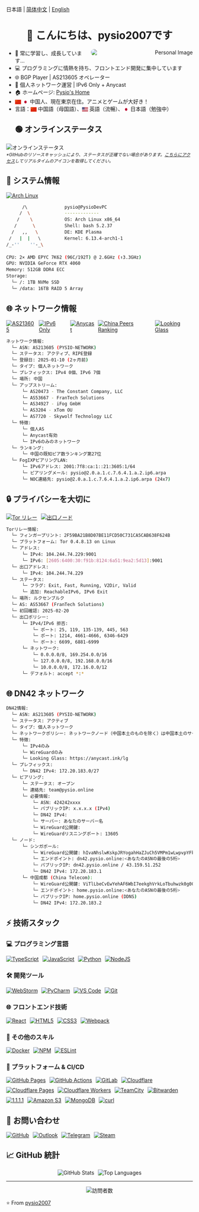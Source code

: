 日本語 | [简体中文](README_ZH_CN.md) | [English](README.md)

<div align="center">
  <h1>👋 こんにちは、pysio2007です</h1>
</div>

<picture align="right">
  <source media="(prefers-color-scheme: dark)" srcset="https://images-persona.pysio.online/img_4339.webp">
  <source media="(prefers-color-scheme: light)" srcset="https://images-persona.pysio.online/img_1161.webp">
  <img align="right" src="https://images-persona.pysio.online/img_1161.webp" alt="Personal Image" width="275" style="border-radius: 8px; margin-left: 20px;"/>
</picture>

- 🌱 常に学習し、成長しています...
- 💻 プログラミングに情熱を持ち、フロントエンド開発に集中しています
- 🌐 BGP Player | AS213605 オペレーター
- 🔗 個人ネットワーク運営 | IPv6 Only + Anycast
- 🏠 ホームページ: [Pysio's Home](https://www.pysio.online)
- <img src="https://raw.githubusercontent.com/hampusborgos/country-flags/main/svg/cn.svg" width="16" height="12" alt="CN" style="vertical-align: middle;"> <img src="https://raw.githubusercontent.com/hampusborgos/country-flags/main/svg/jp.svg" width="16" height="12" alt="JP" style="vertical-align: middle;"> 中国人、現在東京在住。アニメとゲームが大好き！
- 言語：<img src="https://raw.githubusercontent.com/hampusborgos/country-flags/main/svg/cn.svg" width="16" height="12" alt="CN" style="vertical-align: middle;"> 中国語（母国語）、<img src="https://raw.githubusercontent.com/hampusborgos/country-flags/main/svg/us.svg" width="16" height="12" alt="US" style="vertical-align: middle;"> 英語（流暢）、<img src="https://raw.githubusercontent.com/hampusborgos/country-flags/main/svg/jp.svg" width="16" height="12" alt="JP" style="vertical-align: middle;"> 日本語（勉強中）

<div id="toc">
  <ul align="left" style="list-style: none">
    <summary>
      <h2>
        🟢 オンラインステータス
      </h2>
    </summary>
  </ul>
</div>

<div style="display: flex; align-items: center; gap: 10px;">
    <img src="https://blogapi.pysio.online/check/svg" alt="オンラインステータス"/>
</div>
<small><i>*GitHubのリソースキャッシュにより、ステータスが正確でない場合があります。<a href="https://blogapi.pysio.online/check/svg">こちらにアクセス</a>してリアルタイムのアイコンを取得してください。</i></small>

## 🐧 システム情報
<div style="display: flex; align-items: center; gap: 10px;">
    <a href="https://archlinux.org/">
        <img src="https://img.shields.io/badge/Arch%20Linux-1793D1?style=for-the-badge&logo=arch-linux&logoColor=white" alt="Arch Linux"/>
    </a>
</div>

```bash
      /\              pysio@PysioDevPC
     /  \             -------------
    /    \            OS: Arch Linux x86_64
   /      \           Shell: bash 5.2.37
  /   ,,   \          DE: KDE Plasma
 /   |  |   \         Kernel: 6.13.4-arch1-1
/_-''    ''-_\        

CPU: 2× AMD EPYC 7K62 (96C/192T) @ 2.6GHz (↑3.3GHz)
GPU: NVIDIA GeForce RTX 4060
Memory: 512GB DDR4 ECC
Storage: 
  └─ /: 1TB NVMe SSD
  └─ /data: 16TB RAID 5 Array
```

## 🌐 ネットワーク情報
<div style="display: flex; align-items: center; gap: 10px;">
    <a href="https://bgp.tools/as/213605">
        <img src="https://img.shields.io/badge/AS213605-Network-blue?style=for-the-badge&logo=data:image/svg+xml;base64,PHN2ZyB4bWxucz0iaHR0cDovL3d3dy53My5vcmcvMjAwMC9zdmciIHZpZXdCb3g9IjAgMCAyNCAyNCI+PHBhdGggZmlsbD0id2hpdGUiIGQ9Ik0xMiwyQTEwLDEwIDAgMCwxIDIyLDEyQTEwLDEwIDAgMCwxIDEyLDIyQTEwLDEwIDAgMCwxIDIsMTJBMTAsMTAgMCAwLDEgMTIsMk0xMiw0QTgsOCAwIDAsMCA0LDEyQTgsOCAwIDAsMCAxMiwyMEE4LDggMCAwLDAgMjAsMTJBOCw4IDAgMCwwIDEyLDRNMTIsNkE2LDYgMCAwLDEgMTgsMTJBNiw2IDAgMCwxIDEyLDE4QTYsNiAwIDAsMSA2LDEyQTYsNiAwIDAsMSAxMiw2TTEyLDhBNCw0IDAgMCwwIDgsMTJBNCw0IDAgMCwwIDEyLDE2QTQsNCAwIDAsMCAxNiwxMkE0LDQgMCAwLDAgMTIsOFoiLz48L3N2Zz4=" alt="AS213605"/>
    </a>
    <a href="https://bgp.tools/as/213605">
        <img src="https://img.shields.io/badge/7_IPv6-Network-green?style=for-the-badge&logo=ipfs&logoColor=white" alt="IPv6 Only"/>
    </a>
    <a href="https://bgp.tools/as/213605">
        <img src="https://img.shields.io/badge/Anycast-Enabled-purple?style=for-the-badge&logo=cloudflare&logoColor=white" alt="Anycast"/>
    </a>
    <a href="https://bgp.tools/as/213605">
        <img src="https://img.shields.io/badge/%2327-CN_Peers-orange?style=for-the-badge&logo=data:image/svg+xml;base64,PHN2ZyB4bWxucz0iaHR0cDovL3d3dy53My5vcmcvMjAwMC9zdmciIHZpZXdCb3g9IjAgMCAyNCAyNCI+PHBhdGggZmlsbD0id2hpdGUiIGQ9Ik0xMiwyQTEwLDEwIDAgMCwxIDIyLDEyQTEwLDEwIDAgMCwxIDEyLDIyQTEwLDEwIDAgMCwxIDIsMTJBMTAsMTAgMCAwLDEgMTIsMk0xMiw0QTgsOCAwIDAsMCA0LDEyQTgsOCAwIDAsMCAxMiwyMEE4LDggMCAwLDAgMjAsMTJBOCw4IDAgMCwwIDEyLDRNMTIsNkE2LDYgMCAwLDEgMTgsMTJBNiw2IDAgMCwxIDEyLDE4QTYsNiAwIDAsMSA2LDEyQTYsNiAwIDAsMSAxMiw2TTEyLDhBNCw0IDAgMCwwIDgsMTJBNCw0IDAgMCwwIDEyLDE2QTQsNCAwIDAsMCAxNiwxMkE0LDQgMCAwLDAgMTIsOFoiLz48L3N2Zz4=" alt="China Peers Ranking"/>
    </a>
    <a href="https://anycast.ink/lg">
        <img src="https://img.shields.io/badge/Looking_Glass-Status-orange?style=for-the-badge&logo=searxng&logoColor=white" alt="Looking Glass"/>
    </a>
</div>

```bash
ネットワーク情報:
  └─ ASN: AS213605 (PYSIO-NETWORK)
  └─ ステータス: アクティブ、RIPE登録
  └─ 登録日: 2025-01-10 (2ヶ月前)
  └─ タイプ: 個人ネットワーク
  └─ プレフィックス: IPv4 0個、IPv6 7個
  └─ 場所: 中国 
  └─ アップストリーム:
      └─ AS20473 - The Constant Company, LLC
      └─ AS53667 - FranTech Solutions
      └─ AS34927 - iFog GmbH
      └─ AS3204 - xTom OU
      └─ AS7720 - Skywolf Technology LLC
  └─ 特徴:
      └─ 個人AS
      └─ Anycast有効
      └─ IPv6のみのネットワーク
  └─ ランキング:
      └─ 中国の既知ピア数ランキング第27位
  └─ FogIXPピアリングLAN:
      └─ IPv6アドレス: 2001:7f8:ca:1::21:3605:1/64
      └─ ピアリングメール: pysio@2.0.a.1.c.7.6.4.1.a.2.ip6.arpa
      └─ NOC連絡先: pysio@2.0.a.1.c.7.6.4.1.a.2.ip6.arpa (24x7)
```

## 🔒 プライバシーを大切に
<div style="display: flex; align-items: center; gap: 10px;">
    <a href="https://metrics.torproject.org/rs.html#details/2F59BA21B8D07BE11FCD50C731CA5CAB638F624B">
        <img src="https://img.shields.io/badge/Tor_リレー-7D4698?style=for-the-badge&logo=torproject&logoColor=white" alt="Tor リレー"/>
    </a>
    <a href="https://metrics.torproject.org/rs.html#search/family:2F59BA21B8D07BE11FCD50C731CA5CAB638F624B">
        <img src="https://img.shields.io/badge/出口ノード-7D4698?style=for-the-badge&logo=torproject&logoColor=white" alt="出口ノード"/>
    </a>
</div>

```bash
Torリレー情報:
  └─ フィンガープリント: 2F59BA21B8D07BE11FCD50C731CA5CAB638F624B
  └─ プラットフォーム: Tor 0.4.8.13 on Linux
  └─ アドレス:
      └─ IPv4: 104.244.74.229:9001
      └─ IPv6: [2605:6400:30:f91b:8124:6a51:9ea2:5d13]:9001
  └─ 出口アドレス:
      └─ IPv4: 104.244.74.229
  └─ ステータス:
      └─ フラグ: Exit, Fast, Running, V2Dir, Valid
      └─ 追加: ReachableIPv6, IPv6 Exit
  └─ 場所: ルクセンブルク
  └─ AS: AS53667 (FranTech Solutions)
  └─ 初回確認: 2025-02-20
  └─ 出口ポリシー:
      └─ IPv4/IPv6 拒否:
          └─ ポート: 25, 119, 135-139, 445, 563
          └─ ポート: 1214, 4661-4666, 6346-6429
          └─ ポート: 6699, 6881-6999
      └─ ネットワーク:
          └─ 0.0.0.0/8, 169.254.0.0/16
          └─ 127.0.0.0/8, 192.168.0.0/16
          └─ 10.0.0.0/8, 172.16.0.0/12
      └─ デフォルト: accept *:*
```

## 🌐 DN42 ネットワーク
```bash
DN42情報:
  └─ ASN: AS213605 (PYSIO-NETWORK)
  └─ ステータス: アクティブ
  └─ タイプ: 個人ネットワーク
  └─ ネットワークポリシー: ネットワークノード（中国本土のものを除く）は中国本土のサーバーとピアリングしません
  └─ 特徴:
      └─ IPv4のみ
      └─ WireGuardのみ
      └─ Looking Glass: https://anycast.ink/lg
  └─ プレフィックス:
      └─ DN42 IPv4: 172.20.183.0/27
  └─ ピアリング:
      └─ ステータス: オープン
      └─ 連絡先: team@pysio.online
      └─ 必要情報:
          └─ ASN: 424242xxxx
          └─ パブリックIP: x.x.x.x (IPv4)
          └─ DN42 IPv4:
          └─ サーバー: あなたのサーバー名
          └─ WireGuard公開鍵:
          └─ WireGuardリスニングポート: 13605
  └─ ノード:
      └─ シンガポール:
          └─ WireGuard公開鍵: hIvaNhslwKskpJRYogahHaZJuCh5VMPm1wLwpvpYFkg=
          └─ エンドポイント: dn42.pysio.online:<あなたのASNの最後の5桁>
          └─ パブリックIP: dn42.pysio.online / 43.159.51.252
          └─ DN42 IPv4: 172.20.183.1
      └─ 中国成都 (China Telecom):
          └─ WireGuard公開鍵: ViTlLbeCvEwYehAF6WbI7eekghVrkLoTbuhwzk0g0C8=
          └─ エンドポイント: home.pysio.online:<あなたのASNの最後の5桁>
          └─ パブリックIP: home.pysio.online (DDNS)
          └─ DN42 IPv4: 172.20.183.2
```

## ⚡ 技術スタック

### 💻 プログラミング言語
<div style="display: flex; gap: 10px;">
    <a href="https://www.typescriptlang.org/">
        <img src="https://img.shields.io/badge/TypeScript-%23007ACC.svg?style=for-the-badge&logo=typescript&logoColor=white" alt="TypeScript"/>
    </a>
    <a href="https://developer.mozilla.org/en-US/docs/Web/JavaScript">
        <img src="https://img.shields.io/badge/JavaScript-%23323330.svg?style=for-the-badge&logo=javascript&logoColor=%23F7DF1E" alt="JavaScript"/>
    </a>
    <a href="https://www.python.org/">
        <img src="https://img.shields.io/badge/Python-3670A0?style=for-the-badge&logo=python&logoColor=ffdd54" alt="Python"/>
    </a>
    <a href="https://nodejs.org/">
        <img src="https://img.shields.io/badge/Node.js-6DA55F?style=for-the-badge&logo=node.js&logoColor=white" alt="NodeJS"/>
    </a>
</div>

### 🛠️ 開発ツール
<div style="display: flex; gap: 10px;">
    <a href="https://www.jetbrains.com/webstorm/">
        <img src="https://img.shields.io/badge/WebStorm-000000.svg?style=for-the-badge&logo=webstorm&logoColor=white" alt="WebStorm"/>
    </a>
    <a href="https://www.jetbrains.com/pycharm/">
        <img src="https://img.shields.io/badge/PyCharm-000000.svg?style=for-the-badge&logo=pycharm&logoColor=white" alt="PyCharm"/>
    </a>
    <a href="https://code.visualstudio.com/">
        <img src="https://img.shields.io/badge/Visual%20Studio%20Code-0078d7.svg?style=for-the-badge&logo=codeium&logoColor=white" alt="VS Code"/>
    </a>
    <a href="https://git-scm.com/">
        <img src="https://img.shields.io/badge/Git-%23F05033.svg?style=for-the-badge&logo=git&logoColor=white" alt="Git"/>
    </a>
</div>

### 🌐 フロントエンド技術
<div style="display: flex; gap: 10px;">
    <a href="https://reactjs.org/">
        <img src="https://img.shields.io/badge/React-%2320232a.svg?style=for-the-badge&logo=react&logoColor=%2361DAFB" alt="React"/>
    </a>
    <a href="https://developer.mozilla.org/en-US/docs/Web/HTML">
        <img src="https://img.shields.io/badge/HTML5-%23E34F26.svg?style=for-the-badge&logo=html5&logoColor=white" alt="HTML5"/>
    </a>
    <a href="https://developer.mozilla.org/en-US/docs/Web/CSS">
        <img src="https://img.shields.io/badge/CSS3-%231572B6.svg?style=for-the-badge&logo=css3&logoColor=white" alt="CSS3"/>
    </a>
    <a href="https://webpack.js.org/">
        <img src="https://img.shields.io/badge/Webpack-%238DD6F9.svg?style=for-the-badge&logo=webpack&logoColor=black" alt="Webpack"/>
    </a>
</div>

### 📱 その他のスキル
<div style="display: flex; gap: 10px;">
    <a href="https://www.docker.com/">
        <img src="https://img.shields.io/badge/Docker-%230db7ed.svg?style=for-the-badge&logo=docker&logoColor=white" alt="Docker"/>
    </a>
    <a href="https://www.npmjs.com/">
        <img src="https://img.shields.io/badge/NPM-%23CB3837.svg?style=for-the-badge&logo=npm&logoColor=white" alt="NPM"/>
    </a>
    <a href="https://eslint.org/">
        <img src="https://img.shields.io/badge/ESLint-4B3263?style=for-the-badge&logo=eslint&logoColor=white" alt="ESLint"/>
    </a>
</div>

### 🚀 プラットフォーム & CI/CD
<div style="display: flex; gap: 10px; flex-wrap: wrap;">
    <a href="https://pages.github.com/">
        <img src="https://img.shields.io/badge/GitHub%20Pages-%23121011.svg?style=for-the-badge&logo=github&logoColor=white" alt="GitHub Pages"/>
    </a>
    <a href="https://github.com/features/actions">
        <img src="https://img.shields.io/badge/GitHub%20Actions-%232671E5.svg?style=for-the-badge&logo=githubactions&logoColor=white" alt="GitHub Actions"/>
    </a>
    <a href="https://gitlab.com/">
        <img src="https://img.shields.io/badge/GitLab-%23181717.svg?style=for-the-badge&logo=gitlab&logoColor=white" alt="GitLab"/>
    </a>
    <a href="https://www.cloudflare.com/">
        <img src="https://img.shields.io/badge/Cloudflare-%23F38020.svg?style=for-the-badge&logo=cloudflare&logoColor=white" alt="Cloudflare"/>
    </a>
    <a href="https://pages.cloudflare.com/">
        <img src="https://img.shields.io/badge/Cloudflare%20Pages-%23F38020.svg?style=for-the-badge&logo=cloudflarepages&logoColor=white" alt="Cloudflare Pages"/>
    </a>
    <a href="https://workers.cloudflare.com/">
        <img src="https://img.shields.io/badge/Cloudflare%20Workers-%23F38020.svg?style=for-the-badge&logo=cloudflareworkers&logoColor=white" alt="Cloudflare Workers"/>
    </a>
    <a href="https://www.jetbrains.com/teamcity/">
        <img src="https://img.shields.io/badge/TeamCity-%23000000.svg?style=for-the-badge&logo=teamcity&logoColor=white" alt="TeamCity"/>
    </a>
    <a href="https://bitwarden.com/">
        <img src="https://img.shields.io/badge/Bitwarden-%23175DDC.svg?style=for-the-badge&logo=bitwarden&logoColor=white" alt="Bitwarden"/>
    </a>
    <a href="https://1.1.1.1/">
        <img src="https://img.shields.io/badge/1.1.1.1-%23F38020.svg?style=for-the-badge&logo=1dot1dot1dot1&logoColor=white" alt="1.1.1.1"/>
    </a>
    <a href="https://aws.amazon.com/s3/">
        <img src="https://img.shields.io/badge/Amazon%20S3-%23569A31.svg?style=for-the-badge&logo=amazons3&logoColor=white" alt="Amazon S3"/>
    </a>
    <a href="https://www.mongodb.com/">
        <img src="https://img.shields.io/badge/MongoDB-%2347A248.svg?style=for-the-badge&logo=mongodb&logoColor=white" alt="MongoDB"/>
    </a>
    <a href="https://curl.se/">
        <img src="https://img.shields.io/badge/curl-%23073551.svg?style=for-the-badge&logo=curl&logoColor=white" alt="curl"/>
    </a>
</div>

## 🤝 お問い合わせ
<div style="display: flex; gap: 10px;">
    <a href="https://github.com/pysio2007">
        <img src="https://img.shields.io/badge/GitHub-%2312100E.svg?style=for-the-badge&logo=github&logoColor=white" alt="GitHub"/>
    </a>
    <a href="mailto:pysio@2.0.a.1.c.7.6.4.1.a.2.ip6.arpa">
        <img src="https://img.shields.io/badge/Outlook-0078D4?style=for-the-badge&logo=maildotru&logoColor=white" alt="Outlook"/>
    </a>
    <a href="https://t.me/Pysio07">
        <img src="https://img.shields.io/badge/Telegram-@Pysio07-26A5E4?style=for-the-badge&logo=telegram&logoColor=white" alt="Telegram"/>
    </a>
    <a href="https://steamcommunity.com/profiles/76561198412338808/">
        <img src="https://img.shields.io/badge/Steam-000000?style=for-the-badge&logo=steam&logoColor=white" alt="Steam"/>
    </a>
</div>

## 📈 GitHub 統計
<div style="display: flex; justify-content: center; gap: 10px; flex-wrap: wrap;">
    <img src="https://github-readme-stats.vercel.app/api?username=pysio2007&show_icons=true&theme=default" alt="GitHub Stats" style="max-width: 400px;" />
    <img src="https://github-readme-stats.vercel.app/api/top-langs/?username=pysio2007&layout=compact&theme=default" alt="Top Languages" style="max-width: 300px;" />
</div>

---
<div align="center">
    <img src="https://count.getloli.com/get/@pysio2007?theme=rule34" alt="訪問者数"/>
</div>

⭐️ From [pysio2007](https://github.com/pysio2007) 